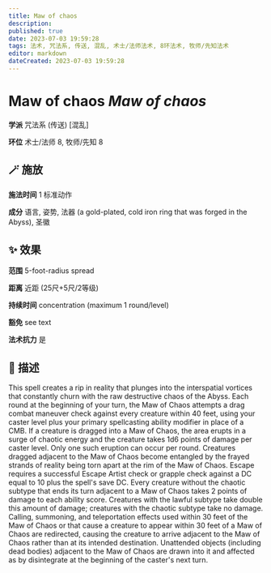 ```yaml
---
title: Maw of chaos
description: 
published: true
date: 2023-07-03 19:59:28
tags: 法术, 咒法系, 传送, 混乱, 术士/法师法术, 8环法术, 牧师/先知法术
editor: markdown
dateCreated: 2023-07-03 19:59:28
---
```


# **Maw of chaos** *Maw of chaos*

**学派** 咒法系 (传送) \[混乱\] 

**环位** 术士/法师 8, 牧师/先知 8

## 🪄 施放

**施法时间** 1 标准动作

**成分** 语言, 姿势, 法器 (a gold-plated, cold iron ring that was forged in the Abyss), 圣徽

## ✨ 效果  

**范围** 5-foot-radius spread

**距离** 近距 (25尺+5尺/2等级)  

**持续时间** concentration (maximum 1 round/level) 

**豁免** see text

**法术抗力** 是

## 📖 描述

This spell creates a rip in reality that plunges into the interspatial vortices that constantly churn with the raw destructive chaos of the Abyss. Each round at the beginning of your turn, the Maw of Chaos attempts a drag combat maneuver check against every creature within 40 feet, using your caster level plus your primary spellcasting ability modifier in place of a CMB. If a creature is dragged into a Maw of Chaos, the area erupts in a surge of chaotic energy and the creature takes 1d6 points of damage per caster level. Only one such eruption can occur per round.  Creatures dragged adjacent to the Maw of Chaos become entangled by the frayed strands of reality being torn apart at the rim of the Maw of Chaos. Escape requires a successful Escape Artist check or grapple check against a DC equal to 10 plus the spell's save DC. Every creature without the chaotic subtype that ends its turn adjacent to a Maw of Chaos takes 2 points of damage to each ability score. Creatures with the lawful subtype take double this amount of damage; creatures with the chaotic subtype take no damage.  Calling, summoning, and teleportation effects used within 30 feet of the Maw of Chaos or that cause a creature to appear within 30 feet of a Maw of Chaos are redirected, causing the creature to arrive adjacent to the Maw of Chaos rather than at its intended destination. Unattended objects (including dead bodies) adjacent to the Maw of Chaos are drawn into it and affected as by disintegrate at the beginning of the caster's next turn.
    